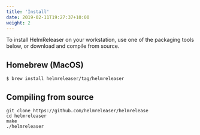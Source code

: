 ```yaml
---
title: 'Install'
date: 2019-02-11T19:27:37+10:00
weight: 2
---
```


To install HelmReleaser on your workstation, use one of the packaging tools below, or download and compile from source.

## Homebrew (MacOS)

```shell
$ brew install helmreleaser/tag/helmreleaser
```

## Compiling from source

```shell
git clone https://github.com/helmreleaser/helmrelease
cd helmreleaser
make
./helmreleaser
```
